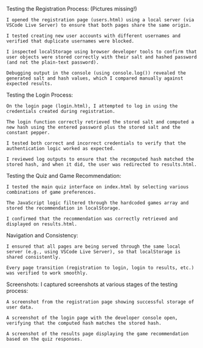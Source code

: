 Testing the Registration Process: (Pictures missing!)

    I opened the registration page (users.html) using a local server (via VSCode Live Server) to ensure that both pages share the same origin.

    I tested creating new user accounts with different usernames and verified that duplicate usernames were blocked.

    I inspected localStorage using browser developer tools to confirm that user objects were stored correctly with their salt and hashed password (and not the plain-text password).

    Debugging output in the console (using console.log()) revealed the generated salt and hash values, which I compared manually against expected results.

Testing the Login Process:

    On the login page (login.html), I attempted to log in using the credentials created during registration.

    The login function correctly retrieved the stored salt and computed a new hash using the entered password plus the stored salt and the constant pepper.

    I tested both correct and incorrect credentials to verify that the authentication logic worked as expected.

    I reviewed log outputs to ensure that the recomputed hash matched the stored hash, and when it did, the user was redirected to results.html.

Testing the Quiz and Game Recommendation:

    I tested the main quiz interface on index.html by selecting various combinations of game preferences.

    The JavaScript logic filtered through the hardcoded games array and stored the recommendation in localStorage.

    I confirmed that the recommendation was correctly retrieved and displayed on results.html.

Navigation and Consistency:

    I ensured that all pages are being served through the same local server (e.g., using VSCode Live Server), so that localStorage is shared consistently.

    Every page transition (registration to login, login to results, etc.) was verified to work smoothly.

Screenshots:
I captured screenshots at various stages of the testing process:

    A screenshot from the registration page showing successful storage of user data.

    A screenshot of the login page with the developer console open, verifying that the computed hash matches the stored hash.

    A screenshot of the results page displaying the game recommendation based on the quiz responses.